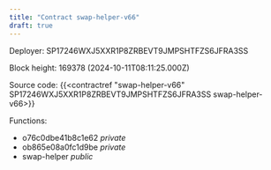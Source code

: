 ```yaml
---
title: "Contract swap-helper-v66"
draft: true
---
```

Deployer: SP17246WXJ5XXR1P8ZRBEVT9JMPSHTFZS6JFRA3SS


 



Block height: 169378 (2024-10-11T08:11:25.000Z)

Source code: {{<contractref "swap-helper-v66" SP17246WXJ5XXR1P8ZRBEVT9JMPSHTFZS6JFRA3SS swap-helper-v66>}}

Functions:

* o76c0dbe41b8c1e62 _private_
* ob865e08a0fc1d9be _private_
* swap-helper _public_
